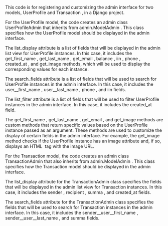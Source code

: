 This code is for registering and customizing the admin interface for two models,
UserProfile
 and
Transaction
, in a Django project.

For the
UserProfile
 model, the code creates an admin class
UserProfileAdmin
 that inherits from
admin.ModelAdmin
. This class specifies how the
UserProfile
 model should be displayed in the admin interface.

The
list_display
 attribute is a list of fields that will be displayed in the admin list view for
UserProfile
 instances. In this case, it includes the
get_first_name
,
get_last_name
,
get_email
,
balance
,
iin
,
phone
,
created_at
, and
get_image
 methods, which will be used to display the corresponding values for each instance.

The
search_fields
 attribute is a list of fields that will be used to search for
UserProfile
 instances in the admin interface. In this case, it includes the
user__first_name
,
user__last_name
,
phone
, and
iin
 fields.

The
list_filter
 attribute is a list of fields that will be used to filter
UserProfile
 instances in the admin interface. In this case, it includes the
created_at
 field.

The
get_first_name
,
get_last_name
,
get_email
, and
get_image
 methods are custom methods that return specific values based on the
UserProfile
 instance passed as an argument. These methods are used to customize the display of certain fields in the admin interface. For example, the
get_image
 method checks if the
UserProfile
 instance has an
image
 attribute and, if so, displays an HTML
<img>
 tag with the image URL.

For the
Transaction
 model, the code creates an admin class
TransactionAdmin
 that also inherits from
admin.ModelAdmin
. This class specifies how the
Transaction
 model should be displayed in the admin interface.

The
list_display
 attribute for the
TransactionAdmin
 class specifies the fields that will be displayed in the admin list view for
Transaction
 instances. In this case, it includes the
sender
,
recipient
,
summa
, and
created_at
 fields.

The
search_fields
 attribute for the
TransactionAdmin
 class specifies the fields that will be used to search for
Transaction
 instances in the admin interface. In this case, it includes the
sender__user__first_name
,
sender__user__last_name
, and
summa
 fields.
